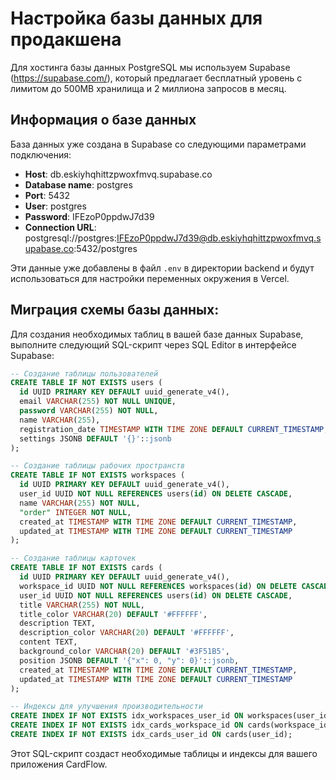 # Настройка базы данных для продакшена

Для хостинга базы данных PostgreSQL мы используем Supabase (https://supabase.com/), который предлагает бесплатный уровень с лимитом до 500MB хранилища и 2 миллиона запросов в месяц.

## Информация о базе данных

База данных уже создана в Supabase со следующими параметрами подключения:

- **Host**: db.eskiyhqhittzpwoxfmvq.supabase.co
- **Database name**: postgres
- **Port**: 5432
- **User**: postgres
- **Password**: IFEzoP0ppdwJ7d39
- **Connection URL**: postgresql://postgres:IFEzoP0ppdwJ7d39@db.eskiyhqhittzpwoxfmvq.supabase.co:5432/postgres

Эти данные уже добавлены в файл `.env` в директории backend и будут использоваться для настройки переменных окружения в Vercel.

## Миграция схемы базы данных:

Для создания необходимых таблиц в вашей базе данных Supabase, выполните следующий SQL-скрипт через SQL Editor в интерфейсе Supabase:

```sql
-- Создание таблицы пользователей
CREATE TABLE IF NOT EXISTS users (
  id UUID PRIMARY KEY DEFAULT uuid_generate_v4(),
  email VARCHAR(255) NOT NULL UNIQUE,
  password VARCHAR(255) NOT NULL,
  name VARCHAR(255),
  registration_date TIMESTAMP WITH TIME ZONE DEFAULT CURRENT_TIMESTAMP,
  settings JSONB DEFAULT '{}'::jsonb
);

-- Создание таблицы рабочих пространств
CREATE TABLE IF NOT EXISTS workspaces (
  id UUID PRIMARY KEY DEFAULT uuid_generate_v4(),
  user_id UUID NOT NULL REFERENCES users(id) ON DELETE CASCADE,
  name VARCHAR(255) NOT NULL,
  "order" INTEGER NOT NULL,
  created_at TIMESTAMP WITH TIME ZONE DEFAULT CURRENT_TIMESTAMP,
  updated_at TIMESTAMP WITH TIME ZONE DEFAULT CURRENT_TIMESTAMP
);

-- Создание таблицы карточек
CREATE TABLE IF NOT EXISTS cards (
  id UUID PRIMARY KEY DEFAULT uuid_generate_v4(),
  workspace_id UUID NOT NULL REFERENCES workspaces(id) ON DELETE CASCADE,
  user_id UUID NOT NULL REFERENCES users(id) ON DELETE CASCADE,
  title VARCHAR(255) NOT NULL,
  title_color VARCHAR(20) DEFAULT '#FFFFFF',
  description TEXT,
  description_color VARCHAR(20) DEFAULT '#FFFFFF',
  content TEXT,
  background_color VARCHAR(20) DEFAULT '#3F51B5',
  position JSONB DEFAULT '{"x": 0, "y": 0}'::jsonb,
  created_at TIMESTAMP WITH TIME ZONE DEFAULT CURRENT_TIMESTAMP,
  updated_at TIMESTAMP WITH TIME ZONE DEFAULT CURRENT_TIMESTAMP
);

-- Индексы для улучшения производительности
CREATE INDEX IF NOT EXISTS idx_workspaces_user_id ON workspaces(user_id);
CREATE INDEX IF NOT EXISTS idx_cards_workspace_id ON cards(workspace_id);
CREATE INDEX IF NOT EXISTS idx_cards_user_id ON cards(user_id);
```

Этот SQL-скрипт создаст необходимые таблицы и индексы для вашего приложения CardFlow.
